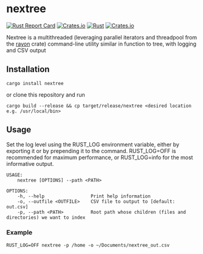 # nextree
[![Rust Report Card](https://rust-reportcard.xuri.me/badge/github.com/mcaveniathor/nextree)](https://rust-reportcard.xuri.me/report/github.com/mcaveniathor/nextree)
[![Crates.io](https://img.shields.io/crates/v/nextree)](https://crates.io/crates/nextree)
[![Rust](https://github.com/mcaveniathor/nextree/actions/workflows/rust.yml/badge.svg)](https://github.com/mcaveniathor/nextree/actions/workflows/rust.yml)
[![Crates.io](https://img.shields.io/crates/l/toboggan)](https://lbesson.mit-license.org)

Nextree is a multithreaded (leveraging parallel iterators and threadpool from the [rayon](https://github.com/rayon-rs/rayon) crate) command-line utility similar in function to tree, with logging and CSV output

## Installation
`cargo install nextree`

or clone this repository and run

`cargo build --release && cp target/release/nextree <desired location e.g. /usr/local/bin>`

## Usage
Set the log level using the RUST_LOG environment variable, either by exporting it or by prepending it to the command.
RUST_LOG=OFF is recommended for maximum performance, or RUST_LOG=info for the most informative output.

```
USAGE:
    nextree [OPTIONS] --path <PATH>

OPTIONS:
    -h, --help                 Print help information
    -o, --outfile <OUTFILE>    CSV file to output to [default: out.csv]
    -p, --path <PATH>          Root path whose children (files and directories) we want to index
```

### Example
`RUST_LOG=OFF nextree -p /home -o ~/Documents/nextree_out.csv`
